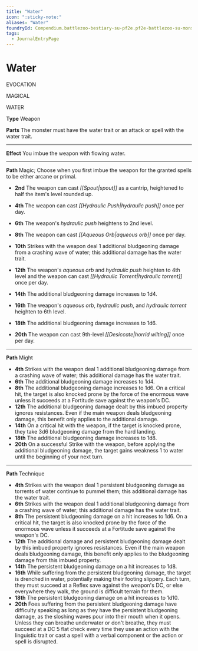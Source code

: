 ```yaml
---
title: "Water"
icon: ":sticky-note:"
aliases: "Water"
foundryId: Compendium.battlezoo-bestiary-su-pf2e.pf2e-battlezoo-su-monster-parts.JournalEntry.JbErDkeBQUxkKo2b.JournalEntryPage.c7y4akA2tum8T5zk
tags:
  - JournalEntryPage
---
```


# Water
EVOCATION

MAGICAL

WATER

**Type** Weapon

**Parts** The monster must have the water trait or an attack or spell with the water trait.

* * *

**Effect** You imbue the weapon with flowing water.

* * *

**Path** Magic; Choose when you first imbue the weapon for the granted spells to be either arcane or primal.

*   **2nd** The weapon can cast _[[Spout|spout]]_ as a cantrip, heightened to half the item's level rounded up.
*   **4th** The weapon can cast _[[Hydraulic Push|hydraulic push]]_ once per day.
*   **6th** The weapon's _hydraulic push_ heightens to 2nd level.
    
*   **8th** The weapon can cast _[[Aqueous Orb|aqueous orb]]_ once per day.
*   **10th** Strikes with the weapon deal 1 additional bludgeoning damage from a crashing wave of water; this additional damage has the water trait.
*   **12th** The weapon's _aqueous orb_ and _hydraulic push_ heighten to 4th level and the weapon can cast _[[Hydraulic Torrent|hydraulic torrent]]_ once per day.
*   **14th** The additional bludgeoning damage increases to 1d4.
*   **16th** The weapon's _aqueous orb_, _hydraulic push_, and _hydraulic torrent_ heighten to 6th level.
*   **18th** The additional bludgeoning damage increases to 1d6.
*   **20th** The weapon can cast 9th-level _[[Desiccate|horrid wilting]]_ once per day.

* * *

**Path** Might

*   **4th** Strikes with the weapon deal 1 additional bludgeoning damage from a crashing wave of water; this additional damage has the water trait.
*   **6th** The additional bludgeoning damage increases to 1d4.
*   **8th** The additional bludgeoning damage increases to 1d6. On a critical hit, the target is also knocked prone by the force of the enormous wave unless it succeeds at a Fortitude save against the weapon's DC.
*   **12th** The additional bludgeoning damage dealt by this imbued property ignores resistances. Even if the main weapon deals bludgeoning damage, this benefit only applies to the additional damage.
*   **14th** On a critical hit with the weapon, if the target is knocked prone, they take 3d6 bludgeoning damage from the hard landing.
*   **18th** The additional bludgeoning damage increases to 1d8.
*   **20th** On a successful Strike with the weapon, before applying the additional bludgeoning damage, the target gains weakness 1 to water until the beginning of your next turn.

* * *

**Path** Technique

*   **4th** Strikes with the weapon deal 1 persistent bludgeoning damage as torrents of water continue to pummel them; this additional damage has the water trait.
*   **6th** Strikes with the weapon deal 1 additional bludgeoning damage from a crashing wave of water; this additional damage has the water trait.
*   **8th** The persistent bludgeoning damage on a hit increases to 1d6. On a critical hit, the target is also knocked prone by the force of the enormous wave unless it succeeds at a Fortitude save against the weapon's DC.
*   **12th** The additional damage and persistent bludgeoning damage dealt by this imbued property ignores resistances. Even if the main weapon deals bludgeoning damage, this benefit only applies to the bludgeoning damage from this imbued property.
*   **14th** The persistent bludgeoning damage on a hit increases to 1d8.
*   **16th** While suffering from the persistent bludgeoning damage, the target is drenched in water, potentially making their footing slippery. Each turn, they must succeed at a Reflex save against the weapon's DC, or else everywhere they walk, the ground is difficult terrain for them.
*   **18th** The persistent bludgeoning damage on a hit increases to 1d10.
*   **20th** Foes suffering from the persistent bludgeoning damage have difficulty speaking as long as they have the persistent bludgeoning damage, as the sloshing waves pour into their mouth when it opens. Unless they can breathe underwater or don't breathe, they must succeed at a DC 5 flat check every time they use an action with the linguistic trait or cast a spell with a verbal component or the action or spell is disrupted.